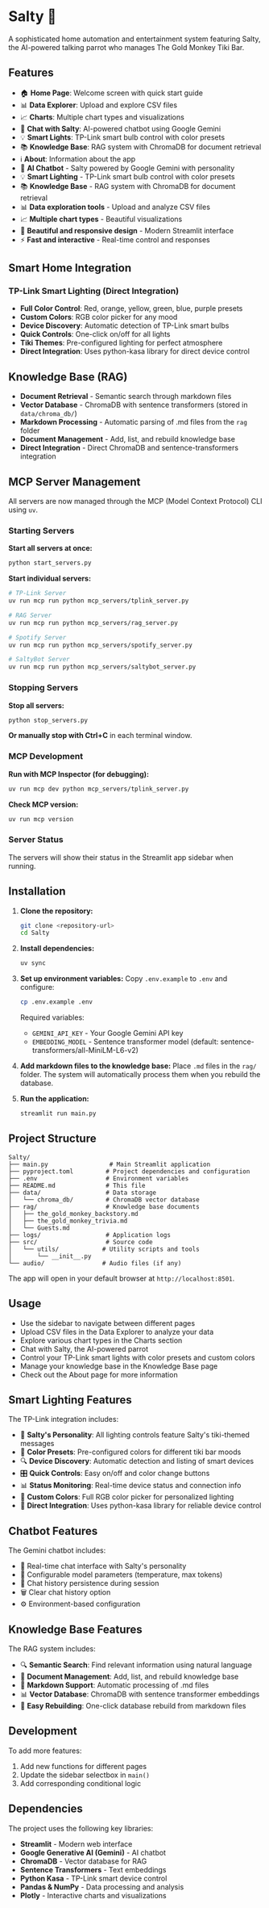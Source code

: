 # Salty 🧂

A sophisticated home automation and entertainment system featuring Salty, the AI-powered talking parrot who manages The Gold Monkey Tiki Bar.

## Features

- 🏠 **Home Page**: Welcome screen with quick start guide
- 📊 **Data Explorer**: Upload and explore CSV files
- 📈 **Charts**: Multiple chart types and visualizations
- 🤖 **Chat with Salty**: AI-powered chatbot using Google Gemini
- 💡 **Smart Lights**: TP-Link smart bulb control with color presets
- 📚 **Knowledge Base**: RAG system with ChromaDB for document retrieval
- ℹ️ **About**: Information about the app
- 🤖 **AI Chatbot** - Salty powered by Google Gemini with personality
- 💡 **Smart Lighting** - TP-Link smart bulb control with color presets
- 📚 **Knowledge Base** - RAG system with ChromaDB for document retrieval
- 📊 **Data exploration tools** - Upload and analyze CSV files
- 📈 **Multiple chart types** - Beautiful visualizations
- 🎨 **Beautiful and responsive design** - Modern Streamlit interface
- ⚡ **Fast and interactive** - Real-time control and responses

## Smart Home Integration

### TP-Link Smart Lighting (Direct Integration)
- **Full Color Control**: Red, orange, yellow, green, blue, purple presets
- **Custom Colors**: RGB color picker for any mood
- **Device Discovery**: Automatic detection of TP-Link smart bulbs
- **Quick Controls**: One-click on/off for all lights
- **Tiki Themes**: Pre-configured lighting for perfect atmosphere
- **Direct Integration**: Uses python-kasa library for direct device control

## Knowledge Base (RAG)

- **Document Retrieval** - Semantic search through markdown files
- **Vector Database** - ChromaDB with sentence transformers (stored in `data/chroma_db/`)
- **Markdown Processing** - Automatic parsing of .md files from the `rag` folder
- **Document Management** - Add, list, and rebuild knowledge base
- **Direct Integration** - Direct ChromaDB and sentence-transformers integration

## MCP Server Management

All servers are now managed through the MCP (Model Context Protocol) CLI using `uv`.

### Starting Servers

**Start all servers at once:**
```bash
python start_servers.py
```

**Start individual servers:**
```bash
# TP-Link Server
uv run mcp run python mcp_servers/tplink_server.py

# RAG Server
uv run mcp run python mcp_servers/rag_server.py

# Spotify Server
uv run mcp run python mcp_servers/spotify_server.py

# SaltyBot Server
uv run mcp run python mcp_servers/saltybot_server.py
```

### Stopping Servers

**Stop all servers:**
```bash
python stop_servers.py
```

**Or manually stop with Ctrl+C** in each terminal window.

### MCP Development

**Run with MCP Inspector (for debugging):**
```bash
uv run mcp dev python mcp_servers/tplink_server.py
```

**Check MCP version:**
```bash
uv run mcp version
```

### Server Status

The servers will show their status in the Streamlit app sidebar when running.

## Installation

1. **Clone the repository:**
   ```bash
   git clone <repository-url>
   cd Salty
   ```

2. **Install dependencies:**
   ```bash
   uv sync
   ```

3. **Set up environment variables:**
   Copy `.env.example` to `.env` and configure:
   ```bash
   cp .env.example .env
   ```
   
   Required variables:
   - `GEMINI_API_KEY` - Your Google Gemini API key
   - `EMBEDDING_MODEL` - Sentence transformer model (default: sentence-transformers/all-MiniLM-L6-v2)

4. **Add markdown files to the knowledge base:**
   Place `.md` files in the `rag/` folder. The system will automatically process them when you rebuild the database.

5. **Run the application:**
   ```bash
   streamlit run main.py
   ```

## Project Structure

```
Salty/
├── main.py                 # Main Streamlit application
├── pyproject.toml         # Project dependencies and configuration
├── .env                   # Environment variables
├── README.md              # This file
├── data/                  # Data storage
│   └── chroma_db/         # ChromaDB vector database
├── rag/                   # Knowledge base documents
│   ├── the_gold_monkey_backstory.md
│   ├── the_gold_monkey_trivia.md
│   └── Guests.md
├── logs/                  # Application logs
├── src/                   # Source code
│   └── utils/            # Utility scripts and tools
│       └── __init__.py
└── audio/                # Audio files (if any)
```

The app will open in your default browser at `http://localhost:8501`.

## Usage

- Use the sidebar to navigate between different pages
- Upload CSV files in the Data Explorer to analyze your data
- Explore various chart types in the Charts section
- Chat with Salty, the AI-powered parrot
- Control your TP-Link smart lights with color presets and custom colors
- Manage your knowledge base in the Knowledge Base page
- Check out the About page for more information

## Smart Lighting Features

The TP-Link integration includes:
- 💬 **Salty's Personality**: All lighting controls feature Salty's tiki-themed messages
- 🎨 **Color Presets**: Pre-configured colors for different tiki bar moods
- 🔍 **Device Discovery**: Automatic detection and listing of smart devices
- 🎛️ **Quick Controls**: Easy on/off and color change buttons
- 📊 **Status Monitoring**: Real-time device status and connection info
- 🎯 **Custom Colors**: Full RGB color picker for personalized lighting
- 🔧 **Direct Integration**: Uses python-kasa library for reliable device control

## Chatbot Features

The Gemini chatbot includes:
- 💬 Real-time chat interface with Salty's personality
- 🧠 Configurable model parameters (temperature, max tokens)
- 📝 Chat history persistence during session
- 🗑️ Clear chat history option
- ⚙️ Environment-based configuration

## Knowledge Base Features

The RAG system includes:
- 🔍 **Semantic Search**: Find relevant information using natural language
- 📄 **Document Management**: Add, list, and rebuild knowledge base
- 🎯 **Markdown Support**: Automatic processing of .md files
- 📊 **Vector Database**: ChromaDB with sentence transformer embeddings
- 🔄 **Easy Rebuilding**: One-click database rebuild from markdown files

## Development

To add more features:
1. Add new functions for different pages
2. Update the sidebar selectbox in `main()`
3. Add corresponding conditional logic

## Dependencies

The project uses the following key libraries:
- **Streamlit** - Modern web interface
- **Google Generative AI (Gemini)** - AI chatbot
- **ChromaDB** - Vector database for RAG
- **Sentence Transformers** - Text embeddings
- **Python Kasa** - TP-Link smart device control
- **Pandas & NumPy** - Data processing and analysis
- **Plotly** - Interactive charts and visualizations
